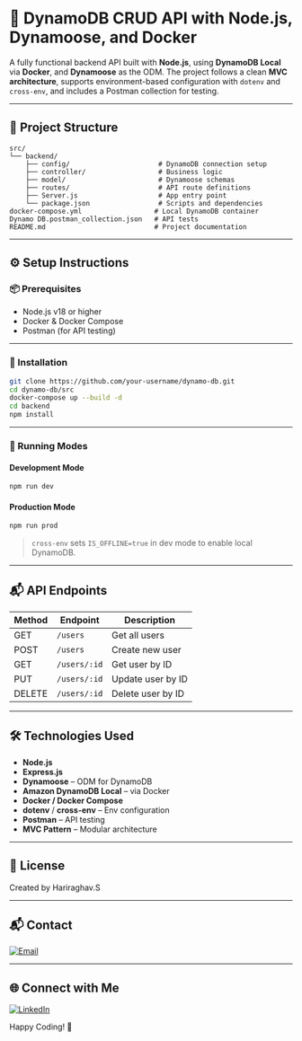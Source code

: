 # 🚀 DynamoDB CRUD API with Node.js, Dynamoose, and Docker

A fully functional backend API built with **Node.js**, using **DynamoDB Local** via **Docker**, and **Dynamoose** as the ODM. The project follows a clean **MVC architecture**, supports environment-based configuration with `dotenv` and `cross-env`, and includes a Postman collection for testing.

---

## 📁 Project Structure

```
src/
└── backend/
    ├── config/                      # DynamoDB connection setup
    ├── controller/                  # Business logic
    ├── model/                       # Dynamoose schemas
    ├── routes/                      # API route definitions
    ├── Server.js                    # App entry point
    └── package.json                 # Scripts and dependencies
docker-compose.yml                  # Local DynamoDB container
Dynamo DB.postman_collection.json   # API tests
README.md                           # Project documentation
```

---

## ⚙️ Setup Instructions

### 📦 Prerequisites

- Node.js v18 or higher
- Docker & Docker Compose
- Postman (for API testing)

---

### 🔧 Installation

```bash
git clone https://github.com/your-username/dynamo-db.git
cd dynamo-db/src
docker-compose up --build -d
cd backend
npm install
```

---

### 📝 Running Modes

#### Development Mode

```bash
npm run dev
```

#### Production Mode

```bash
npm run prod
```

> `cross-env` sets `IS_OFFLINE=true` in dev mode to enable local DynamoDB.

---

## 📬 API Endpoints

| Method | Endpoint     | Description       |
|--------|--------------|-------------------|
| GET    | `/users`     | Get all users     |
| POST   | `/users`     | Create new user   |
| GET    | `/users/:id` | Get user by ID    |
| PUT    | `/users/:id` | Update user by ID |
| DELETE | `/users/:id` | Delete user by ID |

---

## 🛠 Technologies Used

- **Node.js**
- **Express.js**
- **Dynamoose** – ODM for DynamoDB
- **Amazon DynamoDB Local** – via Docker
- **Docker / Docker Compose**
- **dotenv** / **cross-env** – Env configuration
- **Postman** – API testing
- **MVC Pattern** – Modular architecture

---

## 📩 License

Created by Hariraghav.S

---

## 📬 Contact

[![Email](https://img.shields.io/badge/email-hariraghava21s@gmail.com-blue?style=flat&logo=gmail)](mailto:hariraghava21s@gmail.com)

---

## 🌐 Connect with Me

[![LinkedIn](https://img.shields.io/badge/LinkedIn-Hariraghav.S-blue?style=flat&logo=linkedin)](https://www.linkedin.com/in/hariraghav962003/)

Happy Coding! 🎯